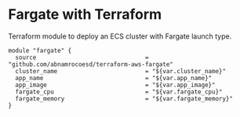 # Fargate with Terraform

Terraform module to deploy an ECS cluster with Fargate launch type.

```
module "fargate" {
  source                               = "github.com/abnamrocoesd/terraform-aws-fargate"
  cluster_name                         = "${var.cluster_name}"
  app_name                             = "${var.app_name}"
  app_image                            = "${var.app_image}"
  fargate_cpu                          = "${var.fargate_cpu}"
  fargate_memory                       = "${var.fargate_memory}"
}
```
